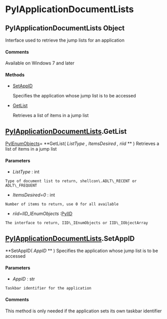 # PyIApplicationDocumentLists

## PyIApplicationDocumentLists Object

Interface used to retrieve the jump lists for an application

#### Comments
Available on Windows 7 and later

#### Methods


  - [SetAppID](PyIApplicationDocumentLists.md#pyiapplicationdocumentlistssetappid)

    Specifies the application whose jump list is to be accessed&nbsp;

  - [GetList](PyIApplicationDocumentLists.md#pyiapplicationdocumentlistsgetlist)

    Retrieves a list of items in a jump list&nbsp;

## [PyIApplicationDocumentLists](#pyiapplicationdocumentlists)\.GetList

[PyIEnumObjects](#pyienumobjects)\= **GetList\( *ListType*  *, ItemsDesired*  *, riid* ** \)
Retrieves a list of items in a jump list

#### Parameters


  -  *ListType* : int

    Type of document list to return, shellcon\.ADLT\_RECENT or ADLT\_FREQUENT

  -  *ItemsDesired\=0* : int

    Number of items to return, use 0 for all available

  -  *riid\=IID\_IEnumObjects* :[PyIID](#pyiid)

    The interface to return, IID\_IEnumObjects or IID\_IObjectArray

## [PyIApplicationDocumentLists](#pyiapplicationdocumentlists)\.SetAppID

 **SetAppID\( *AppID* ** \)
Specifies the application whose jump list is to be accessed

#### Parameters


  -  *AppID* : str

    Taskbar identifier for the application

#### Comments
This method is only needed if the application sets its own taskbar identifier